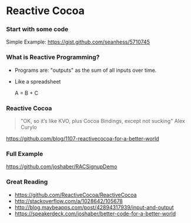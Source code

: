Reactive Cocoa
==============

### Start with some code

Simple Example: https://gist.github.com/seanhess/5710745


### What is Reactive Programming?

* Programs are: "outputs" as the sum of all inputs over time. 

* Like a spreadsheet

    A = B + C

### Reactive Cocoa

> "OK, so it’s like KVO, plus Cocoa Bindings, except not sucking" 
> Alex Curylo

https://github.com/blog/1107-reactivecocoa-for-a-better-world

### Full Example

https://github.com/joshaber/RACSignupDemo


### Great Reading

* https://github.com/ReactiveCocoa/ReactiveCocoa
* http://stackoverflow.com/a/1028642/105678
* http://blog.maybeapps.com/post/42894317939/input-and-output
* https://speakerdeck.com/joshaber/better-code-for-a-better-world

